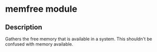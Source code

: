 # memfree module

## Description

Gathers the free memory that is available in a system. This shouldn't be confused with memory available.
